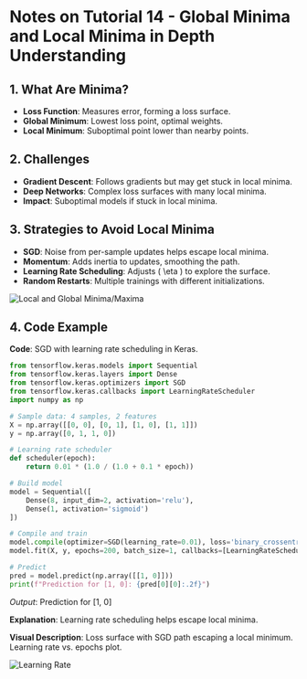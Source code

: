 # Notes on Tutorial 14 - Global Minima and Local Minima in Depth Understanding

## 1. What Are Minima?
- **Loss Function**: Measures error, forming a loss surface.
- **Global Minimum**: Lowest loss point, optimal weights.
- **Local Minimum**: Suboptimal point lower than nearby points.


## 2. Challenges
- **Gradient Descent**: Follows gradients but may get stuck in local minima.
- **Deep Networks**: Complex loss surfaces with many local minima.
- **Impact**: Suboptimal models if stuck in local minima.


## 3. Strategies to Avoid Local Minima
- **SGD**: Noise from per-sample updates helps escape local minima.
- **Momentum**: Adds inertia to updates, smoothing the path.
- **Learning Rate Scheduling**: Adjusts \( \eta \) to explore the surface.
- **Random Restarts**: Multiple trainings with different initializations.

![Local and Global Minima/Maxima](Notes\src\local_global.png)

## 4. Code Example
**Code**: SGD with learning rate scheduling in Keras.
```python
from tensorflow.keras.models import Sequential
from tensorflow.keras.layers import Dense
from tensorflow.keras.optimizers import SGD
from tensorflow.keras.callbacks import LearningRateScheduler
import numpy as np

# Sample data: 4 samples, 2 features
X = np.array([[0, 0], [0, 1], [1, 0], [1, 1]])
y = np.array([0, 1, 1, 0])

# Learning rate scheduler
def scheduler(epoch):
    return 0.01 * (1.0 / (1.0 + 0.1 * epoch))

# Build model
model = Sequential([
    Dense(8, input_dim=2, activation='relu'),
    Dense(1, activation='sigmoid')
])

# Compile and train
model.compile(optimizer=SGD(learning_rate=0.01), loss='binary_crossentropy', metrics=['accuracy'])
model.fit(X, y, epochs=200, batch_size=1, callbacks=[LearningRateScheduler(scheduler)], verbose=0)

# Predict
pred = model.predict(np.array([[1, 0]]))
print(f"Prediction for [1, 0]: {pred[0][0]:.2f}")
```
*Output*: Prediction for [1, 0]

**Explanation**: Learning rate scheduling helps escape local minima.

**Visual Description**: Loss surface with SGD path escaping a local minimum. Learning rate vs. epochs plot.

![Learning Rate](Notes\src\learningrates.jpeg)